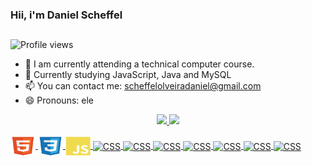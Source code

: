 ### Hii, i'm Daniel Scheffel

##

<p align="left"> <img src="https://komarev.com/ghpvc/?username=danielScheffel&color=red" alt="Profile views" /> </p>


- 🔭 I am currently attending a technical computer course.
- 🌱 Currently studying JavaScript, Java and MySQL
- 📫 You can contact me: scheffelolveiradaniel@gmail.com
- 😄 Pronouns: ele


<div align="center">
  <a href="https://github.com/DanielScheffel">
   <a href="https://github-readme-stats.vercel.app/api/pin/?username=DanielScheffel&repo=github-readme-stats&theme=vision-friendly-dark">
  <img height="180em" src="https://github-readme-stats.vercel.app/api?username=DanielScheffel&show_icons=true&theme=vision-friendly-dark"/>
  <img height="180em" src="https://github-readme-stats.vercel.app/api/top-langs/?username=DanielScheffel&theme=vision-friendly-dark&hide_progress=true"/>
</div>



<div style="display: inline_block"><br>
    <img align="center" alt="Rafa-HTML" height="30" width="40" src="https://raw.githubusercontent.com/devicons/devicon/master/icons/html5/html5-original.svg">
    <img align="center" alt="Rafa-CSS" height="30" width="40" src="https://raw.githubusercontent.com/devicons/devicon/master/icons/css3/css3-original.svg">
    <img align="center" alt="Rafa-Js" height="30" width="40" src="https://raw.githubusercontent.com/devicons/devicon/master/icons/javascript/javascript-plain.svg">
    <img align="center" alt="CSS" height="50" width="60" src=https://icongr.am/devicon/nodejs-original-wordmark.svg?size=128&color=currentColor>
    <img align="center" alt="CSS" height="30" width="40" src="https://cdn.jsdelivr.net/gh/devicons/devicon/icons/react/react-original.svg" />
    <img align="center" alt="CSS" height="40" width="50" src="https://cdn.jsdelivr.net/gh/devicons/devicon/icons/java/java-original-wordmark.svg" />
    <img align="center" alt="CSS" height="30" width="40" src="https://cdn.jsdelivr.net/gh/devicons/devicon/icons/mysql/mysql-original.svg" />
    <img align="center" alt="CSS" height="30" width="40" src="https://cdn.jsdelivr.net/gh/devicons/devicon/icons/figma/figma-original.svg" />
    <img align="center" alt="CSS" height="30" width="40" src="https://cdn.jsdelivr.net/gh/devicons/devicon/icons/bootstrap/bootstrap-original.svg" />
    <img align="center" alt="CSS" height="30" width="40" src="https://cdn.jsdelivr.net/gh/devicons/devicon/icons/vuejs/vuejs-original.svg" />
  </div>
  
  ##
